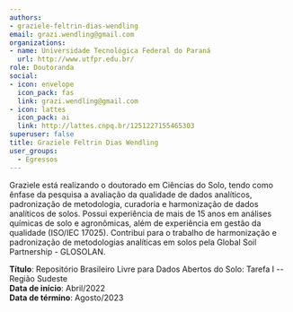```yaml
---
authors:
- graziele-feltrin-dias-wendling
email: grazi.wendling@gmail.com
organizations:
- name: Universidade Tecnológica Federal do Paraná
  url: http://www.utfpr.edu.br/
role: Doutoranda
social:
- icon: envelope
  icon_pack: fas
  link: grazi.wendling@gmail.com
- icon: lattes
  icon_pack: ai
  link: http://lattes.cnpq.br/1251227155465303
superuser: false
title: Graziele Feltrin Dias Wendling
user_groups:
  - Egressos
---
```


Graziele está realizando o doutorado em Ciências do Solo, tendo como ênfase da pesquisa a avaliação da qualidade de dados analíticos, padronização de metodologia, curadoria e harmonização de dados analíticos de solos. Possui experiência de mais de 15 anos em análises químicas de solo e agronômicas, além de experiência em gestão da qualidade (ISO/IEC 17025). Contribui para o trabalho de harmonização e padronização de metodologias analíticas em solos pela Global Soil Partnership - GLOSOLAN.


__Título__: Repositório Brasileiro Livre para Dados Abertos do Solo: Tarefa I -- Região Sudeste<br>
__Data de início__: Abril/2022 <br>
__Data de término__: Agosto/2023